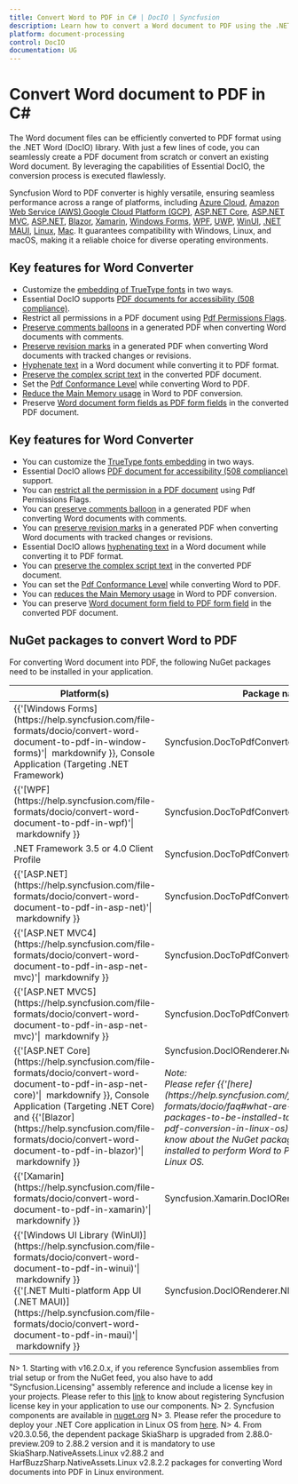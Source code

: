 ```yaml
---
title: Convert Word to PDF in C# | DocIO | Syncfusion
description: Learn how to convert a Word document to PDF using the .NET Word (DocIO) library without Microsoft Word or interop dependencies.
platform: document-processing
control: DocIO
documentation: UG
---
```


# Convert Word document to PDF in C#

The Word document files can be efficiently converted to PDF format using the .NET Word (DocIO) library. With just a few lines of code, you can seamlessly create a PDF document from scratch or convert an existing Word document. By leveraging the capabilities of Essential DocIO, the conversion process is executed flawlessly.

Syncfusion Word to PDF converter is highly versatile, ensuring seamless performance across a range of platforms, including [Azure Cloud](), [Amazon Web Service (AWS)](),[Google Cloud Platform (GCP)](), [ASP.NET Core](), [ASP.NET MVC](), [ASP.NET](), [Blazor](), [Xamarin](), [Windows Forms](), [WPF](), [UWP](), [WinUI](), [.NET MAUI](), [Linux](), [Mac](). It guarantees compatibility with Windows, Linux, and macOS, making it a reliable choice for diverse operating environments.

## Key features for Word Converter

* Customize the [embedding of TrueType fonts]() in two ways.
* Essential DocIO supports [PDF documents for accessibility (508 compliance)]().
* Restrict all permissions in a PDF document using [Pdf Permissions Flags]().
* [Preserve comments balloons]() in a generated PDF when converting Word documents with comments.
* [Preserve revision marks]() in a generated PDF when converting Word documents with tracked changes or revisions.
* [Hyphenate text]() in a Word document while converting it to PDF format.
* [Preserve the complex script text]() in the converted PDF document.
* Set the [Pdf Conformance Level]() while converting Word to PDF.
* [Reduce the Main Memory usage]() in Word to PDF conversion.
* Preserve [Word document form fields as PDF form fields]() in the converted PDF document.


##  Key features for Word Converter
* You can customize the [TrueType fonts embedding]() in two ways.
* Essential DocIO allows [PDF document for accessibility (508 compliance)]() support.
* You can [restrict all the permission in a PDF document]() using Pdf Permissions Flags.
* You can [preserve comments balloon]() in a generated PDF when converting Word documents with comments.
* You can [preserve revision marks]() in a generated PDF when converting Word documents with tracked changes or revisions.
* Essential DocIO allows [hyphenating text]() in a Word document while converting it to PDF format.
* You can [preserve the complex script text]() in the converted PDF document.
* You can set the [Pdf Conformance Level]() while converting Word to PDF.
* You can [reduces the Main Memory usage]() in Word to PDF conversion.
* You can preserve [Word document form field to PDF form field]() in the converted PDF document.

## NuGet packages to convert Word to PDF

For converting Word document into PDF, the following NuGet packages need to be installed in your application.

<table>
<thead>
<tr>
<th width="20%">
Platform(s)
</th>
<th width="40%">
Package name
</th>
<th width="40%">
Package manager console command
</th>
</tr>
</thead>
<tr>
<td>
{{'[Windows Forms](https://help.syncfusion.com/file-formats/docio/convert-word-document-to-pdf-in-window-forms)'|  markdownify }}, Console Application (Targeting .NET Framework)
</td>
<td>
Syncfusion.DocToPdfConverter.WinForms.nupkg
</td>
<td>
Install-Package Syncfusion.DocToPdfConverter.WinForms
</td>
</tr>
<tr>
<td>
{{'[WPF](https://help.syncfusion.com/file-formats/docio/convert-word-document-to-pdf-in-wpf)'|  markdownify }}
</td>
<td>
Syncfusion.DocToPdfConverter.Wpf.nupkg
</td>
<td>
Install-Package Syncfusion.DocToPdfConverter.Wpf
</td>
</tr>
<tr>
<td>
.NET Framework 3.5 or 4.0 Client Profile
</td>
<td>
Syncfusion.DocToPdfConverter.ClientProfile.nupkg
</td>
<td>
Install-Package Syncfusion.DocToPdfConverter.ClientProfile
</td>
</tr>
<tr>
<td>
{{'[ASP.NET](https://help.syncfusion.com/file-formats/docio/convert-word-document-to-pdf-in-asp-net)'|  markdownify }}
</td>
<td>
Syncfusion.DocToPdfConverter.AspNet.nupkg
</td>
<td>
Install-Package Syncfusion.DocToPdfConverter.AspNet
</td>
</tr>
<tr>
<td>
{{'[ASP.NET MVC4](https://help.syncfusion.com/file-formats/docio/convert-word-document-to-pdf-in-asp-net-mvc)'|  markdownify }}
</td>
<td>
Syncfusion.DocToPdfConverter.AspNet.Mvc4.nupkg
</td>
<td>
Install-Package Syncfusion.DocToPdfConverter.AspNet.Mvc4
</td>
</tr>
<tr>
<td>
{{'[ASP.NET MVC5](https://help.syncfusion.com/file-formats/docio/convert-word-document-to-pdf-in-asp-net-mvc)'|  markdownify }}
</td>
<td>
Syncfusion.DocToPdfConverter.AspNet.Mvc5.nupkg
</td>
<td>
Install-Package Syncfusion.DocToPdfConverter.AspNet.Mvc5
</td>
</tr>
<tr>
<td>
{{'[ASP.NET Core](https://help.syncfusion.com/file-formats/docio/convert-word-document-to-pdf-in-asp-net-core)'|  markdownify }}, Console Application (Targeting .NET Core) and {{'[Blazor](https://help.syncfusion.com/file-formats/docio/convert-word-document-to-pdf-in-blazor)'|  markdownify }}
</td>
<td>
Syncfusion.DocIORenderer.Net.Core.nupkg<br/>
<br/>
<i>Note:</i><br/>
<i>Please refer {{'[here](https://help.syncfusion.com/file-formats/docio/faq#what-are-the-nuget-packages-to-be-installed-to-perform-word-to-pdf-conversion-in-linux-os)'| markdownify }} to know about the NuGet packages that need to be installed to perform Word to PDF conversion in Linux OS.</i><br/>
</td>
<td>
Install-Package Syncfusion.DocIORenderer.Net.Core
</td>
</tr>
<tr>
<td>
{{'[Xamarin](https://help.syncfusion.com/file-formats/docio/convert-word-document-to-pdf-in-xamarin)'|  markdownify }}
</td>
<td>
Syncfusion.Xamarin.DocIORenderer.nupkg
</td>
<td>
Install-Package Syncfusion.Xamarin.DocIORenderer
</td>
</tr>
<tr>
<td>
{{'[Windows UI Library (WinUI)](https://help.syncfusion.com/file-formats/docio/convert-word-document-to-pdf-in-winui)'|  markdownify }}<br/> {{'[.NET Multi-platform App UI (.NET MAUI)](https://help.syncfusion.com/file-formats/docio/convert-word-document-to-pdf-in-maui)'|  markdownify }}
</td>
<td>
Syncfusion.DocIORenderer.NET
</td>
<td>
Install-Package Syncfusion.DocIORenderer.NET
</td>
</tr>
</table>

N> 1. Starting with v16.2.0.x, if you reference Syncfusion assemblies from trial setup or from the NuGet feed, you also have to add "Syncfusion.Licensing" assembly reference and include a license key in your projects. Please refer to this [link](https://help.syncfusion.com/common/essential-studio/licensing/overview) to know about registering Syncfusion license key in your application to use our components.
N> 2. Syncfusion components are available in [nuget.org](https://www.nuget.org/)
N> 3. Please refer the procedure to deploy your .NET Core application in Linux OS from [here](https://support.syncfusion.com/kb/article/7626/how-to-deploy-net-core-application-with-word-to-pdf-conversion-capabilities-in-linux-os).
N> 4. From v20.3.0.56, the dependent package SkiaSharp is upgraded from 2.88.0-preview.209 to 2.88.2 version and it is mandatory to use SkiaSharp.NativeAssets.Linux v2.88.2 and HarfBuzzSharp.NativeAssets.Linux v2.8.2.2 packages for converting Word documents into PDF in Linux environment.